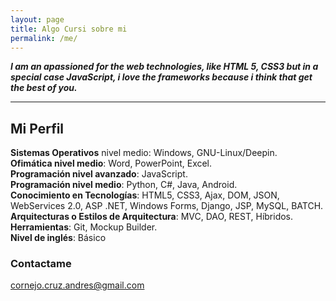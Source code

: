 ```yaml
---
layout: page
title: Algo Cursi sobre mi
permalink: /me/
---
```


__*I am an apassioned for the web technologies, like HTML 5, CSS3 but in a special case JavaScript, i love the frameworks because i think that get the best of you.*__

---
## Mi Perfil

__Sistemas Operativos__ nivel medio: Windows, GNU-Linux/Deepin.  
__Ofimática nivel medio__: Word, PowerPoint, Excel.  
__Programación nivel avanzado__: JavaScript.  
__Programación nivel medio__: Python, C#, Java, Android.  
__Conocimiento en Tecnologías__: HTML5, CSS3, Ajax, DOM, JSON, WebServices  2.0, ASP .NET, Windows Forms, Django, JSP, MySQL, BATCH.  
__Arquitecturas o Estilos de Arquitectura__: MVC, DAO, REST, Híbridos.  
__Herramientas__: Git, Mockup Builder.   
__Nivel de inglés__: Básico 


### Contactame

[cornejo.cruz.andres@gmail.com](mailto:email@domain.com)